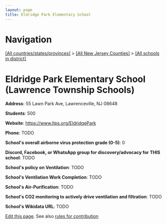 ```yaml
---
layout: page
title: Eldridge Park Elementary School
---
```

# Navigation

[[All countries/states/provinces]](../../..) > [[All New Jersey Counties]](../..) > [[All schools in district]](..)

# Eldridge Park Elementary School (Lawrence Township Schools)

**Address**: 55 Lawn Park Ave, Lawrenceville, NJ 08648

**Students**: 500

**Website**: <https://www.ltps.org/EldridgePark>

**Phone**: TODO

**School's overall airborne virus protection grade (0-5)**: 0

**Discord, Facebook, or WhatsApp group for discovery/advocacy for THIS school**: TODO

**School's policy on Ventilation**: TODO

**School's Ventilation Work Completion**: TODO

**School's Air-Purification**: TODO

**School's CO2 monitoring to actively drive ventilation and filtration**: TODO

**School's Wikidata URL**: TODO


[Edit this page](https://github.com/ventilate-schools/NJ/edit/main/./Mercer/Lawrence_Township_Schools/Eldridge_Park_Elementary_School.md). See also [rules for contribution](../../../contribution-rules/)